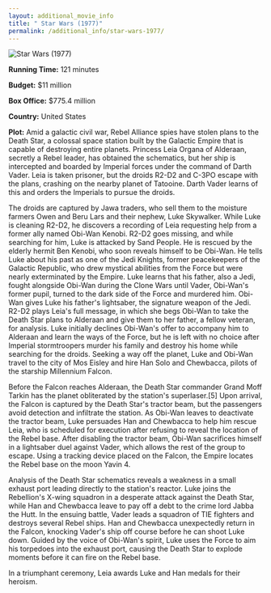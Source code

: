 ```yaml
---
layout: additional_movie_info
title: " Star Wars (1977)"
permalink: /additional_info/star-wars-1977/
---
```


![ Star Wars (1977)](https://upload.wikimedia.org/wikipedia/en/thumb/8/87/StarWarsMoviePoster1977.jpg/220px-StarWarsMoviePoster1977.jpg)

**Running Time:** 121 minutes

**Budget:** $11 million

**Box Office:** $775.4 million

**Country:** United States

**Plot:** Amid a galactic civil war, Rebel Alliance spies have stolen plans  to the Death Star, a colossal space station built by the Galactic Empire that is capable of destroying entire planets. Princess Leia Organa of Alderaan, secretly a Rebel leader, has obtained the schematics, but her ship is intercepted and boarded by Imperial forces under the command of Darth Vader. Leia is taken prisoner, but the droids R2-D2 and C-3PO escape with the plans, crashing on the nearby planet of Tatooine. Darth Vader learns of this and orders the Imperials to pursue the droids.


The droids are captured by Jawa traders, who sell them to the moisture farmers Owen and Beru Lars and their nephew, Luke Skywalker. While Luke is cleaning R2-D2, he discovers a recording of Leia requesting help from a former ally named Obi-Wan Kenobi. R2-D2 goes missing, and while searching for him, Luke is attacked by Sand People. He is rescued by the elderly hermit Ben Kenobi, who soon reveals himself to be Obi-Wan. He tells Luke about his past as one of the Jedi Knights, former peacekeepers of the Galactic Republic, who drew mystical abilities from the Force but were nearly exterminated by the Empire. Luke learns that his father, also a Jedi, fought alongside Obi-Wan during the Clone Wars until Vader, Obi-Wan's former pupil, turned to the dark side of the Force and murdered him. Obi-Wan gives Luke his father's lightsaber, the signature weapon of the Jedi.
R2-D2 plays Leia's full message, in which she begs Obi-Wan to take the Death Star plans to Alderaan and give them to her father, a fellow veteran, for analysis. Luke initially declines Obi-Wan's offer to accompany him to Alderaan and learn the ways of the Force, but he is left with no choice after Imperial stormtroopers murder his family and destroy his home while searching for the droids. Seeking a way off the planet, Luke and Obi-Wan travel to the city of Mos Eisley and hire Han Solo and Chewbacca, pilots of the starship Millennium Falcon.

Before the Falcon reaches Alderaan, the Death Star commander Grand Moff Tarkin has the planet obliterated by the station's superlaser.[5] Upon arrival, the Falcon is captured by the Death Star's tractor beam, but the passengers avoid detection and infiltrate the station. As Obi-Wan leaves to deactivate the tractor beam, Luke persuades Han and Chewbacca to help him rescue Leia, who is scheduled for execution after refusing to reveal the location of the Rebel base. After disabling the tractor beam, Obi-Wan sacrifices himself in a lightsaber duel against Vader, which allows the rest of the group to escape. Using a tracking device placed on the Falcon, the Empire locates the Rebel base on the moon Yavin 4.

Analysis of the Death Star schematics reveals a weakness in a small exhaust port leading directly to the station's reactor. Luke joins the Rebellion's X-wing squadron in a desperate attack against the Death Star, while Han and Chewbacca leave to pay off a debt to the crime lord Jabba the Hutt. In the ensuing battle, Vader leads a squadron of TIE fighters and destroys several Rebel ships. Han and Chewbacca unexpectedly return in the Falcon, knocking Vader's ship off course before he can shoot Luke down. Guided by the voice of Obi-Wan's spirit, Luke uses the Force to aim his torpedoes into the exhaust port, causing the Death Star to explode moments before it can fire on the Rebel base. 

In a triumphant ceremony, Leia awards Luke and Han medals for their heroism.